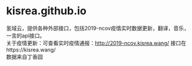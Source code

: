 # kisrea.github.io
氢域云，提供各种外部接口，包括2019-ncov疫情实时数据更新，翻译，音乐，一言的api接口。
<br>关于疫情更新：可查看实时疫情通报：http://2019-ncov.kisrea.wang/
接口在https://kisrea.wang/
<br>
数据来自丁香园
